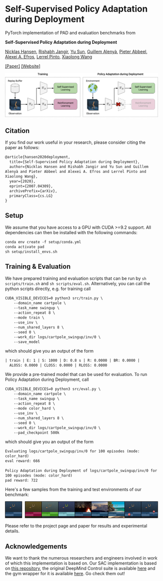 # Self-Supervised Policy Adaptation during Deployment
PyTorch implementation of PAD and evaluation benchmarks from

**Self-Supervised Policy Adaptation during Deployment**

[Nicklas Hansen](https://nicklashansen.github.io/), [Rishabh Jangir](https://jangirrishabh.github.io/), [Yu Sun](https://yueatsprograms.github.io/), [Guillem Alenyà](http://www.iri.upc.edu/people/galenya/), [Pieter Abbeel](https://people.eecs.berkeley.edu/~pabbeel/), [Alexei A. Efros](https://people.eecs.berkeley.edu/~efros/), [Lerrel Pinto](https://cs.nyu.edu/~lp91/#), [Xiaolong Wang](https://xiaolonw.github.io/)

[[Paper]](https://arxiv.org/abs/2007.04309) [[Website]](https://nicklashansen.github.io/PAD/)


![samples](images/method.png)


## Citation
If you find our work useful in your research, please consider citing the paper as follows:

```
@article{hansen2020deployment,
  title={Self-Supervised Policy Adaptation during Deployment},
  author={Nicklas Hansen and Rishabh Jangir and Yu Sun and Guillem Alenyà and Pieter Abbeel and Alexei A. Efros and Lerrel Pinto and Xiaolong Wang},
  year={2020},
  eprint={2007.04309},
  archivePrefix={arXiv},
  primaryClass={cs.LG}
}
```

## Setup
We assume that you have access to a GPU with CUDA >=9.2 support. All dependencies can then be installed with the following commands:

```
conda env create -f setup/conda.yml
conda activate pad
sh setup/install_envs.sh
```

## Training & Evaluation
We have prepared training and evaluation scripts that can be run by ```sh scripts/train.sh``` and ```sh scripts/eval.sh```. Alternatively, you can call the python scripts directly, e.g. for training call

```
CUDA_VISIBLE_DEVICES=0 python3 src/train.py \
    --domain_name cartpole \
    --task_name swingup \
    --action_repeat 8 \
    --mode train \
    --use_inv \
    --num_shared_layers 8 \
    --seed 0 \
    --work_dir logs/cartpole_swingup/inv/0 \
    --save_model
```
which should give you an output of the form
```
| train | E: 1 | S: 1000 | D: 0.8 s | R: 0.0000 | BR: 0.0000 | 
  ALOSS: 0.0000 | CLOSS: 0.0000 | RLOSS: 0.0000
```

We provide a pre-trained model that can be used for evaluation. To run Policy Adaptation during Deployment, call

```
CUDA_VISIBLE_DEVICES=0 python3 src/eval.py \
    --domain_name cartpole \
    --task_name swingup \
    --action_repeat 8 \
    --mode color_hard \
    --use_inv \
    --num_shared_layers 8 \
    --seed 0 \
    --work_dir logs/cartpole_swingup/inv/0 \
    --pad_checkpoint 500k
```
which should give you an output of the form
```
Evaluating logs/cartpole_swingup/inv/0 for 100 episodes (mode: color_hard)
eval reward: 666

Policy Adaptation during Deployment of logs/cartpole_swingup/inv/0 for 100 episodes (mode: color_hard)
pad reward: 722
```

Here's a few samples from the training and test environments of our benchmark:

![samples](images/samples.png)

Please refer to the project page and paper for results and experimental details.


## Acknowledgements

We want to thank the numerous researchers and engineers involved in work of which this implementation is based on.
Our SAC implementation is based on [this repository](https://github.com/denisyarats/pytorch_sac_ae), the original DeepMind Control suite is available [here](https://github.com/deepmind/dm_control) and the gym wrapper for it is available [here](https://github.com/denisyarats/dmc2gym). Go check them out!
